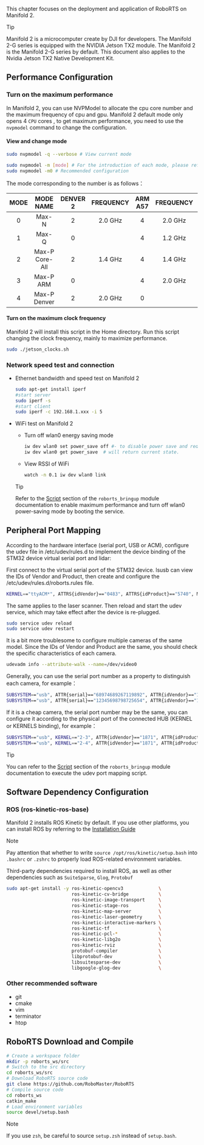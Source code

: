 This chapter focuses on the deployment and application of RoboRTS on Manifold 2.

> [!Tip]
>
> Manifold 2 is a microcomputer create by DJI for developers. The Manifold 2-G series is equipped with the NVIDIA Jetson TX2 module. The Manifold 2 is the Manifold 2-G series by default. This document also applies to the Nvidia Jetson TX2 Native Development Kit.

## Performance Configuration

### Turn on the maximum performance

In Manifold 2, you can use NVPModel to allocate the cpu core number and the maximum frequency of cpu and gpu. Manifold 2 default mode only opens 4 `CPU` cores , to get maximum performance, you need to use the `nvpmodel` command to change the configuration.

#### View and change mode

```bash
sudo nvpmodel -q --verbose # View current mode

sudo nvpmodel -m [mode] # For the introduction of each mode, please refer to the table in Appendix 1.
sudo nvpmodel -m0 # Recommended configuration
```
The mode corresponding to the number is as follows：



| MODE |   MODE NAME    | DENVER 2 | FREQUENCY | ARM A57 | FREQUENCY | GPU FREQUENCY |
| :--: | :------------: | :------: | :-------: | :-----: | :-------: | :-----------: |
|  0   |     Max-N      |    2     |  2.0 GHz  |    4    |  2.0 GHz  |   1.30 Ghz    |
|  1   |     Max-Q      |    0     |           |    4    |  1.2 GHz  |   0.85 Ghz    |
|  2   | Max-P Core-All |    2     |  1.4 GHz  |    4    |  1.4 GHz  |   1.12 Ghz    |
|  3   |   Max-P ARM    |    0     |           |    4    |  2.0 GHz  |   1.12 Ghz    |
|  4   |  Max-P Denver  |    2     |  2.0 GHz  |    0    |           |   1.12 Ghz    |

#### Turn on the maximum clock frequency

Manifold 2 will install this script in the Home directory. Run this script changing the clock frequency, mainly to maximize performance.

```bash
sudo ./jetson_clocks.sh
```

### Network speed test and connection

- Ethernet bandwidth and speed test on Manifold 2

  ``` bash
  sudo apt-get install iperf
  #start server
  sudo iperf -s
  #start client
  sudo iperf -c 192.168.1.xxx -i 5
  ```

- WiFi test on Manifold 2

  - Turn off wlan0 energy saving mode

    ```bash
    iw dev wlan0 set power_save off #- to disable power save and reduce ping latency.
    iw dev wlan0 get power_save  # will return current state.

    ```

  - View  RSSI of WiFi

    ```bash
    watch -n 0.1 iw dev wlan0 link
    ```

  > [!Tip]
  >
  > Refer to the [Script](en/sdk_docs/roborts_bringup?id=script) section of the `roborts_bringup` module documentation to enable maximum performance and turn off wlan0 power-saving mode by booting the service.


## Peripheral Port Mapping

  According to the hardware interface (serial port, USB or ACM), configure the udev file in /etc/udev/rules.d to implement the device binding of the STM32 device virtual serial port and lidar:

  First connect to the virtual serial port of the STM32 device. lsusb can view the IDs of Vendor and Product, then create and configure the /etc/udev/rules.d/roborts.rules file.

  ```bash
  KERNEL=="ttyACM*", ATTRS{idVendor}=="0483", ATTRS{idProduct}=="5740", MODE:="0777", SYMLINK+="serial_sdk"

  ```
  The same applies to the laser scanner. Then reload and start the udev service, which may take effect after the device is re-plugged.

  ```bash
  sudo service udev reload
  sudo service udev restart
  ```

  It is a bit more troublesome to configure multiple cameras of the same model. Since the IDs of Vendor and Product are the same, you should check the specific characteristics of each camera.

  ```bash
  udevadm info --attribute-walk --name=/dev/video0
  ```

  Generally, you can use the serial port number as a property to distinguish each camera, for example：

  ```bash
  SUBSYSTEM=="usb", ATTR{serial}=="68974689267119892", ATTR{idVendor}=="1871", ATTR{idProduct}=="0101", SYMLINK+="camera0"
  SUBSYSTEM=="usb", ATTR{serial}=="12345698798725654", ATTR{idVendor}=="1871", ATTR{idProduct}=="0101", SYMLINK+="camera1"
  ```

If it is a cheap camera, the serial port number may be the same, you can configure it according to the physical port of the connected HUB (KERNEL or KERNELS binding), for example：

  ```bash
  SUBSYSTEM=="usb", KERNEL=="2-3", ATTR{idVendor}=="1871", ATTR{idProduct}=="0101", SYMLINK+="camera0"
  SUBSYSTEM=="usb", KERNEL=="2-4", ATTR{idVendor}=="1871", ATTR{idProduct}=="0101", SYMLINK+="camera1"
  ```

>[!Tip]
>
>You can refer to the [Script](en/sdk_docs/roborts_bringup?id=script) section of the `roborts_bringup` module documentation to execute the udev port mapping script.



## Software Dependency Configuration

### ROS (ros-kinetic-ros-base)

Manifold 2 installs ROS Kinetic by default. If you use other platforms, you can install ROS by referring to the [Installation Guide](http://wiki.ros.org/kinetic/Installation/Ubuntu)

> [!Note]
>
> Pay attention that whether to write `source /opt/ros/kinetic/setup.bash` into `.bashrc` or `.zshrc` to properly load ROS-related environment variables.

Third-party dependencies required to install ROS, as well as other dependencies such as `SuiteSparse`, `Glog`, `Protobuf`

```bash
sudo apt-get install -y ros-kinetic-opencv3             \
                        ros-kinetic-cv-bridge           \
                        ros-kinetic-image-transport     \
                        ros-kinetic-stage-ros           \
                        ros-kinetic-map-server          \
                        ros-kinetic-laser-geometry      \
                        ros-kinetic-interactive-markers \
                        ros-kinetic-tf                  \
                        ros-kinetic-pcl-*               \
                        ros-kinetic-libg2o              \
                        ros-kinetic-rviz                \
                        protobuf-compiler               \
                        libprotobuf-dev                 \
                        libsuitesparse-dev              \
                        libgoogle-glog-dev              \
```

### Other recommended software

- git
- cmake
- vim
- terminator
- htop

## RoboRTS Download and Compile


```bash
# Create a workspace folder
mkdir -p roborts_ws/src
# Switch to the src directory
cd roborts_ws/src
# Download RoboRTS source code
git clone https://github.com/RoboMaster/RoboRTS
# Compile source code
cd roborts_ws
catkin_make 
# Load environment variables
source devel/setup.bash
```

> [!Note]
>
> If you use `zsh`, be careful to source  `setup.zsh` instead of `setup.bash`.
